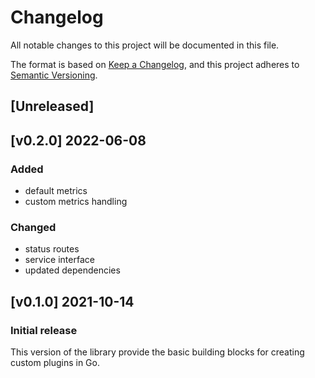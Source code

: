 # Changelog
All notable changes to this project will be documented in this file.

The format is based on [Keep a Changelog](https://keepachangelog.com/en/1.0.0/),
and this project adheres to [Semantic Versioning](https://semver.org/spec/v2.0.0.html).

## [Unreleased]

## [v0.2.0] 2022-06-08

### Added

- default metrics
- custom metrics handling

### Changed

- status routes
- service interface
- updated dependencies

## [v0.1.0] 2021-10-14

### Initial release

This version of the library provide the basic building blocks for creating custom plugins in Go.
